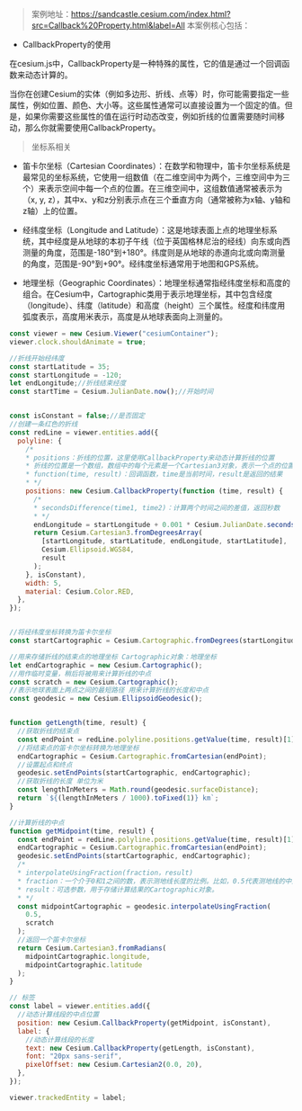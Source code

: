 > 案例地址：https://sandcastle.cesium.com/index.html?src=Callback%20Property.html&label=All
本案例核心包括：
- CallbackProperty的使用

在cesium.js中，CallbackProperty是一种特殊的属性，它的值是通过一个回调函数来动态计算的。

当你在创建Cesium的实体（例如多边形、折线、点等）时，你可能需要指定一些属性，例如位置、颜色、大小等。这些属性通常可以直接设置为一个固定的值。但是，如果你需要这些属性的值在运行时动态改变，例如折线的位置需要随时间移动，那么你就需要使用CallbackProperty。

>坐标系相关
- 笛卡尔坐标（Cartesian Coordinates）：在数学和物理中，笛卡尔坐标系统是最常见的坐标系统，它使用一组数值（在二维空间中为两个，三维空间中为三个）来表示空间中每一个点的位置。在三维空间中，这组数值通常被表示为（x, y, z），其中x、y和z分别表示点在三个垂直方向（通常被称为x轴、y轴和z轴）上的位置。


- 经纬度坐标（Longitude and Latitude）：这是地球表面上点的地理坐标系统，其中经度是从地球的本初子午线（位于英国格林尼治的经线）向东或向西测量的角度，范围是-180°到+180°。纬度则是从地球的赤道向北或向南测量的角度，范围是-90°到+90°。经纬度坐标通常用于地图和GPS系统。


- 地理坐标（Geographic Coordinates）：地理坐标通常指经纬度坐标和高度的组合。在Cesium中，Cartographic类用于表示地理坐标，其中包含经度（longitude）、纬度（latitude）和高度（height）三个属性。经度和纬度用弧度表示，高度用米表示，高度是从地球表面向上测量的。
```js
const viewer = new Cesium.Viewer("cesiumContainer");
viewer.clock.shouldAnimate = true;

//折线开始经纬度
const startLatitude = 35;
const startLongitude = -120;
let endLongitude;//折线结束经度
const startTime = Cesium.JulianDate.now();//开始时间


const isConstant = false;//是否固定
//创建一条红色的折线
const redLine = viewer.entities.add({
  polyline: {
    /*
    * positions：折线的位置，这里使用CallbackProperty来动态计算折线的位置
    * 折线的位置是一个数组，数组中的每个元素是一个Cartesian3对象，表示一个点的位置
    * function(time, result)：回调函数，time是当前时间，result是返回的结果
    * */
    positions: new Cesium.CallbackProperty(function (time, result) {
      /*
      * secondsDifference(time1, time2)：计算两个时间之间的差值，返回秒数
      * */
      endLongitude = startLongitude + 0.001 * Cesium.JulianDate.secondsDifference(time, startTime);
      return Cesium.Cartesian3.fromDegreesArray(
        [startLongitude, startLatitude, endLongitude, startLatitude],
        Cesium.Ellipsoid.WGS84,
        result
      );
    }, isConstant),
    width: 5,
    material: Cesium.Color.RED,
  },
});


//将经纬度坐标转换为笛卡尔坐标
const startCartographic = Cesium.Cartographic.fromDegrees(startLongitude, startLatitude);

//用来存储折线的结束点的地理坐标 Cartographic对象：地理坐标
let endCartographic = new Cesium.Cartographic();
//用作临时变量，稍后将被用来计算折线的中点
const scratch = new Cesium.Cartographic();
//表示地球表面上两点之间的最短路径 用来计算折线的长度和中点
const geodesic = new Cesium.EllipsoidGeodesic();


function getLength(time, result) {
  //获取折线的结束点
  const endPoint = redLine.polyline.positions.getValue(time, result)[1];
  //将结束点的笛卡尔坐标转换为地理坐标
  endCartographic = Cesium.Cartographic.fromCartesian(endPoint);
  //设置起点和终点
  geodesic.setEndPoints(startCartographic, endCartographic);
  //获取折线的长度 单位为米
  const lengthInMeters = Math.round(geodesic.surfaceDistance);
  return `${(lengthInMeters / 1000).toFixed(1)} km`;
}

//计算折线的中点
function getMidpoint(time, result) {
  const endPoint = redLine.polyline.positions.getValue(time, result)[1];
  endCartographic = Cesium.Cartographic.fromCartesian(endPoint);
  geodesic.setEndPoints(startCartographic, endCartographic);
  /*
  * interpolateUsingFraction(fraction，result)
  * fraction：一个介于0和1之间的数，表示测地线长度的比例。比如，0.5代表测地线的中点，0代表测地线的起点，1代表测地线的终点。
  * result：可选参数，用于存储计算结果的Cartographic对象。
  * */
  const midpointCartographic = geodesic.interpolateUsingFraction(
    0.5,
    scratch
  );
  //返回一个笛卡尔坐标
  return Cesium.Cartesian3.fromRadians(
    midpointCartographic.longitude,
    midpointCartographic.latitude
  );
}

// 标签
const label = viewer.entities.add({
  //动态计算线段的中点位置
  position: new Cesium.CallbackProperty(getMidpoint, isConstant),
  label: {
    //动态计算线段的长度
    text: new Cesium.CallbackProperty(getLength, isConstant),
    font: "20px sans-serif",
    pixelOffset: new Cesium.Cartesian2(0.0, 20),
  },
});

viewer.trackedEntity = label;

```
